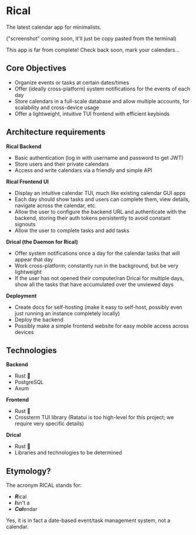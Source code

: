 # Rical

The latest calendar app for minimalists.

("screenshot" coming soon, it'll just be copy pasted from the terminal)

This app is far from complete! Check back soon, mark your calendars...

## Core Objectives
- Organize events or tasks at certain dates/times
- Offer (ideally cross-platform) system notifications for the events of each day
- Store calendars in a full-scale database and allow multiple accounts, for scalability and cross-device usage
- Offer a lightweight, intuitive TUI frontend with efficient keybinds

## Architecture requirements
**Rical Backend**
- Basic authentication (log in with username and password to get JWT)
- Store users and their private calendars
- Access and write calendars via a friendly and simple API

**Rical Frontend UI**
- Display an intuitive calendar TUI, much like existing calendar GUI apps
- Each day should show tasks and users can complete them, view details, navigate across the calendar, etc.
- Allow the user to configure the backend URL and authenticate with the backend, storing their auth tokens persistently to avoid constant signouts
- Allow the user to complete tasks and add tasks

**Drical (the Daemon for Rical)**
- Offer system notifications once a day for the calendar tasks that will appear that day
- Work cross-platform; constantly run in the background, but be very lightweight
- If the user has not opened their computer/ran Drical for multiple days, show all the tasks that have accumulated over the unviewed days

**Deployment**
- Create docs for self-hosting (make it easy to self-host, possibly even just running an instance completely locally)
- Deploy the backend
- Possibly make a simple frontend website for easy mobile access across devices

## Technologies
**Backend**
- Rust 🦀
- PostgreSQL
- Axum

**Frontend**
- Rust 🦀
- Crossterm TUI library (Ratatui is too high-level for this project; we require very specific details)

**Drical**
- Rust 🦀
- Libraries and technologies to be determined

## Etymology?
The acronym RICAL stands for:
- ***R***ical
- ***I***sn't a
- ***Cal***endar

Yes, it is in fact a date-based event/task management system, not a calendar.
